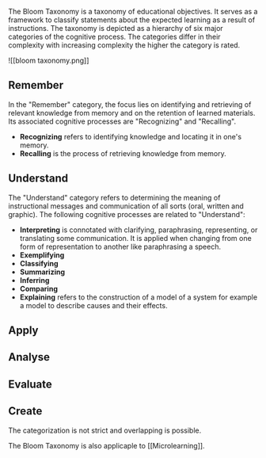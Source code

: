 The Bloom Taxonomy is a taxonomy of educational objectives. It serves as a framework to classify statements about the expected learning as a result of instructions. The taxonomy is depicted as a hierarchy of six major categories of the cognitive process. The categories differ in their complexity with increasing complexity the higher the category is rated.

![[bloom taxonomy.png]]

## Remember
In the "Remember" category, the focus lies on identifying and retrieving of relevant knowledge from memory and on the retention of learned materials. Its associated cognitive processes are "Recognizing" and "Recalling".
- **Recognizing** refers to identifying knowledge and locating it in one's memory.
- **Recalling** is the process of retrieving knowledge from memory.


## Understand
The "Understand" category refers to determining the meaning of instructional messages and communication of all sorts (oral, written and graphic). The following cognitive processes are related to "Understand":
- **Interpreting** is connotated with clarifying, paraphrasing, representing, or translating some communication. It is applied when changing from one form of representation to another like paraphrasing a speech.
- **Exemplifying** 
- **Classifying**
- **Summarizing**
- **Inferring**
- **Comparing** 
- **Explaining** refers to the construction of a model of a system for example a model to describe causes and their effects.
## Apply
## Analyse
## Evaluate
## Create

The categorization is not strict and overlapping is possible.

The Bloom Taxonomy is also applicaple to [[Microlearning]].